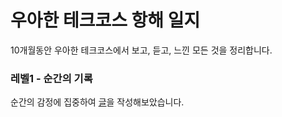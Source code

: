 # 우아한 테크코스 항해 일지
10개월동안 우아한 테크코스에서 보고, 듣고, 느낀 모든 것을 정리합니다.

### 레벨1 - 순간의 기록
순간의 감정에 집중하여 [글](level1.md)을 작성해보았습니다.